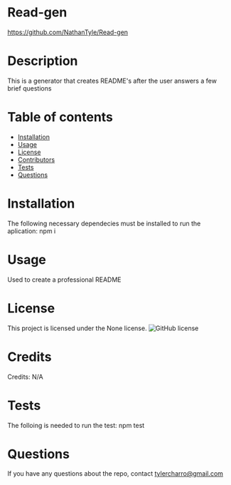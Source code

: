 # Read-gen
  https://github.com/NathanTyle/Read-gen
  # Description
  This is a generator that creates README's after the user answers a few brief questions
  # Table of contents
  * [Installation](#installation)
  * [Usage](#usage)
  * [License](#license)
  * [Contributors](#contributors)
  * [Tests](#tests)
  * [Questions](#questions)
  # Installation
  The following necessary dependecies must be installed to run the aplication: npm i
  # Usage
   Used to create a professional README
  # License
  This project is licensed under the None license.
  ![GitHub license](https://img.shields.io/badge/license-MIT-blue.svg)
  # Credits
  Credits: N/A
  # Tests
  The folloing is needed to run the test: npm test
  # Questions
  If you have any questions about the repo, contact tylercharro@gmail.com